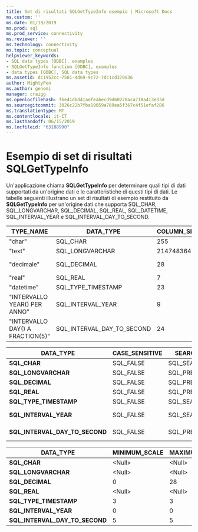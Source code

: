 ```yaml
---
title: Set di risultati SQLGetTypeInfo esempio | Microsoft Docs
ms.custom: ''
ms.date: 01/19/2019
ms.prod: sql
ms.prod_service: connectivity
ms.reviewer: ''
ms.technology: connectivity
ms.topic: conceptual
helpviewer_keywords:
- SQL data types [ODBC], examples
- SQLGetTypeInfo function [ODBC], examples
- data types [ODBC], SQL data types
ms.assetid: dc1952cc-7581-4d69-9c72-7dc1cd370836
author: MightyPen
ms.author: genemi
manager: craigg
ms.openlocfilehash: f6e41dbd41aefeabecd9d60278aca718a413e33d
ms.sourcegitcommit: 3026c22b7fba19059a769ea5f367c4f51efaf286
ms.translationtype: MT
ms.contentlocale: it-IT
ms.lasthandoff: 06/15/2019
ms.locfileid: "63188990"
---
```

# <a name="example-sqlgettypeinfo-result-set"></a>Esempio di set di risultati SQLGetTypeInfo
Un'applicazione chiama **SQLGetTypeInfo** per determinare quali tipi di dati supportati da un'origine dati e le caratteristiche di questi tipi di dati. Le tabelle seguenti illustrano un set di risultati di esempio restituito da **SQLGetTypeInfo** per un'origine dati che supporta SQL_CHAR, SQL_LONGVARCHAR, SQL_DECIMAL, SQL_REAL, SQL_DATETIME, SQL_INTERVAL_YEAR e SQL_INTERVAL_DAY_TO_SECOND.  
  
|TYPE_NAME|DATA_TYPE|COLUMN_SIZE|LITERAL_PREFIX|LITERAL_SUFFIX|CREATE_PARAMS|NULLABLE|  
|----------------|----------------|------------------|---------------------|---------------------|--------------------|--------------|  
|"char"|SQL_CHAR|255|"'"|"'"|"length"|SQL_TRUE|  
|"text"|SQL_LONGVARCHAR|2147483647|"'"|"'"|\<Null>|SQL_TRUE|  
|"decimale"|SQL_DECIMAL|28|\<Null>|\<Null>|"precision,<br />scala"|SQL_TRUE|  
|"real"|SQL_REAL|7|\<Null>|\<Null>|\<Null>|SQL_TRUE|  
|"datetime"|SQL_TYPE_TIMESTAMP|23|"'"|"'"|\<Null>|SQL_TRUE|  
|"INTERVALLO YEAR() PER ANNO"|SQL_INTERVAL_YEAR|9|"'"|"'"|"precisione"|SQL_TRUE|  
|"INTERVALLO DAY() A FRACTION(5)"|SQL_INTERVAL_DAY_TO_SECOND|24|"'"|"'"|"precisione"|SQL_TRUE|  
  
|DATA_TYPE|CASE_SENSITIVE|SEARCHABLE|UNSIGNED_ATTRIBUTE|FIXED_PREC_SCALE|AUTO_UNIQUE_VALUE|LOCAL_TYPE_NAME|  
|----------------|---------------------|----------------|-------------------------|------------------------|-------------------------|-----------------------|  
|**SQL_CHAR**|SQL_FALSE|SQL_SEARCHABLE|\<Null>|SQL_FALSE|\<Null>|"char"|  
|**SQL_LONGVARCHAR**|SQL_FALSE|SQL_PRED_CHAR|\<Null>|SQL_FALSE|\<Null>|"text"|  
|**SQL_DECIMAL**|SQL_FALSE|SQL_PRED_BASIC|SQL_FALSE|SQL_FALSE|SQL_FALSE|"decimale"|  
|**SQL_REAL**|SQL_FALSE|SQL_PRED_BASIC|SQL_FALSE|SQL_FALSE|SQL_FALSE|"real"|  
|**SQL_TYPE_TIMESTAMP**|SQL_FALSE|SQL_SEARCHABLE|\<Null>|SQL_FALSE|\<Null>|"datetime"|  
|**SQL_INTERVAL_YEAR**|SQL_FALSE|SQL_SEARCHABLE|\<Null>|SQL_FALSE|\<Null>|"INTERVALLO YEAR() PER ANNO"|  
|**SQL_INTERVAL_DAY_TO_SECOND**|SQL_FALSE|SQL_PRED_BASIC|\<Null>|SQL_FALSE|\<Null>|"INTERVALLO DAY() A FRACTION(5)"|  
  
|DATA_TYPE|MINIMUM_SCALE|MAXIMUM_SCALE|SQL_DATA_TYPE|SQL_DATETIME_SUB|NUM_PREC_RADIX|INTERVAL_PRECISION|  
|----------------|--------------------|--------------------|---------------------|------------------------|----------------------|-------------------------|  
|**SQL_CHAR**|\<Null>|\<Null>|SQL_CHAR|\<Null>|\<Null>|\<Null>|  
|**SQL_LONGVARCHAR**|\<Null>|\<Null>|SQL_LONGVARCHAR|\<Null>|\<Null>|\<Null>|  
|**SQL_DECIMAL**|0|28|SQL_DECIMAL|\<Null>|10|\<Null>|  
|**SQL_REAL**|\<Null>|\<Null>|SQL_REAL|\<Null>|10|\<Null>|  
|**SQL_TYPE_TIMESTAMP**|3|3|SQL_DATETIME|SQL_CODE_TIMESTAMP|\<Null>|12|  
|**SQL_INTERVAL_YEAR**|0|0|SQL_INTERVAL|SQL_CODE_INTERVALYEAR|\<Null>|9|  
|**SQL_INTERVAL_DAY_TO_SECOND**|5|5|SQL_INTERVAL|SQL_CODE_INTERVALDAY_TO_SECOND|\<Null>|9|
